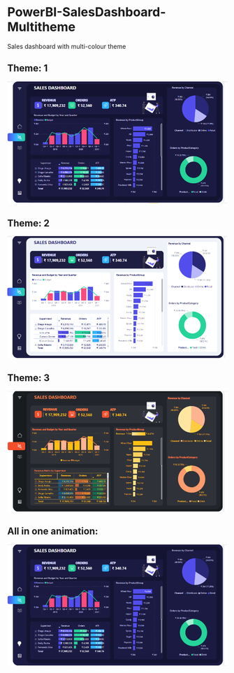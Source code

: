 # PowerBI-SalesDashboard-Multitheme
Sales dashboard with multi-colour theme

## Theme: 1
![Screenshot](Screenshot/SalesDashboard-Dark.PNG)

## Theme: 2
![Screenshot](Screenshot/SalesDashboard-Lit.PNG)

## Theme: 3
![Screenshot](Screenshot/SalesDashboard-RedOrg.PNG)

## All in one animation:
![Screenshot](Screenshot/gif/all-in-one.gif)
